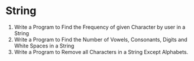 # String

1) Write a Program to Find the Frequency of given Character by user in a String
2) Write a Program to Find the Number of Vowels, Consonants, Digits and White Spaces in a String
3) Write a Program to Remove all Characters in a String Except Alphabets.
